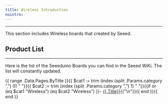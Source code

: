 ```yaml
---
title: Wireless Introduction
nointro:
---
```


---
This section includes Wireless boards that created by Seeed.

## Product  List
---

Here is the list of the Seeeduino Boards you can find in the Seeed WiKi. The list will constantly updated.

{{ range .Data.Pages.ByTitle }}{{ $cat1 := trim (index (split .Params.category ",") 0) " "}}{{ $cat2 := trim (index (split .Params.category ",") 1) " "}}{{if or (eq $cat1 "Wireless") (eq $cat2 "Wireless") }}- [{{.Title}}](/{{.File.BaseFileName}}/){{"\n"}}{{ end }}{{ end }}
